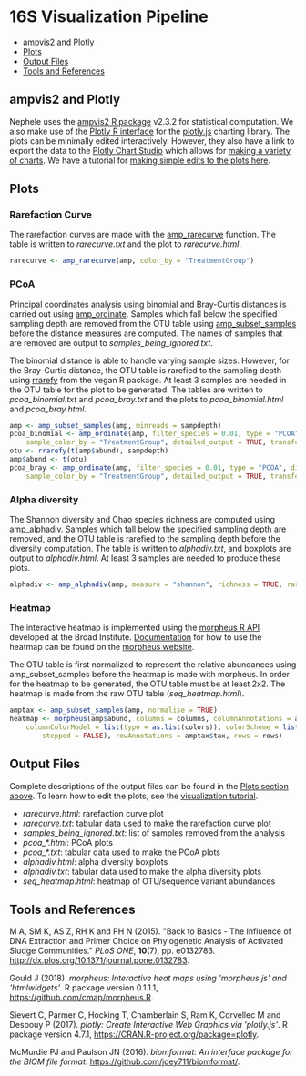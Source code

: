 16S Visualization Pipeline
================

-   [ampvis2 and Plotly](#ampvis2-and-plotly)
-   [Plots](#plots)
-   [Output Files](#output-files)
-   [Tools and References](#tools-and-references)

ampvis2 and Plotly
------------------

Nephele uses the <a href="https://madsalbertsen.github.io/ampvis2/" target="_blank" rel="noopener noreferrer">ampvis2 R package</a> v2.3.2 for statistical computation. We also make use of the <a href="https://plot.ly/r/" target="_blank" rel="noopener noreferrer">Plotly R interface</a> for the <a href="https://plot.ly" target="_blank" rel="noopener noreferrer">plotly.js</a> charting library. The plots can be minimally edited interactively. However, they also have a link to export the data to the <a href="https://plot.ly/online-chart-maker/" target="_blank" rel="noopener noreferrer">Plotly Chart Studio</a> which allows for <a href="https://help.plot.ly/tutorials/" target="_blank" rel="noopener noreferrer">making a variety of charts</a>. We have a tutorial for <a href="{{ url_for('show_tutorials') }}">making simple edits to the plots here</a>.

Plots
-----

### Rarefaction Curve

The rarefaction curves are made with the <a href="https://madsalbertsen.github.io/ampvis2/reference/amp_rarecurve.html" target="_blank" rel="noopener noreferrer">amp_rarecurve</a> function. The table is written to *rarecurve.txt* and the plot to *rarecurve.html*.

``` r
rarecurve <- amp_rarecurve(amp, color_by = "TreatmentGroup")
```

### PCoA

Principal coordinates analysis using binomial and Bray-Curtis distances is carried out using <a href="https://madsalbertsen.github.io/ampvis2/reference/amp_ordinate.html" target="_blank" rel="noopener noreferrer">amp_ordinate</a>. Samples which fall below the specified sampling depth are removed from the OTU table using <a href="https://madsalbertsen.github.io/ampvis2/reference/amp_subset_samples.html" target="_blank" rel="noopener noreferrer">amp_subset_samples</a> before the distance measures are computed. The names of samples that are removed are output to *samples\_being\_ignored.txt*.

The binomial distance is able to handle varying sample sizes. However, for the Bray-Curtis distance, the OTU table is rarefied to the sampling depth using <a href="https://www.rdocumentation.org/packages/vegan/versions/2.4-2/topics/rarefy" target="_blank" rel="noopener noreferrer">rrarefy</a> from the vegan R package. At least 3 samples are needed in the OTU table for the plot to be generated. The tables are written to *pcoa\_binomial.txt* and *pcoa\_bray.txt* and the plots to *pcoa\_binomial.html* and *pcoa\_bray.html*.

``` r
amp <- amp_subset_samples(amp, minreads = sampdepth)
pcoa_binomial <- amp_ordinate(amp, filter_species = 0.01, type = "PCOA", distmeasure = "binomial", 
    sample_color_by = "TreatmentGroup", detailed_output = TRUE, transform = "none")
otu <- rrarefy(t(amp$abund), sampdepth)
amp$abund <- t(otu)
pcoa_bray <- amp_ordinate(amp, filter_species = 0.01, type = "PCOA", distmeasure = "bray", 
    sample_color_by = "TreatmentGroup", detailed_output = TRUE, transform = "none")
```

### Alpha diversity

The Shannon diversity and Chao species richness are computed using <a href="https://madsalbertsen.github.io/ampvis2/reference/amp_alphadiv.html" target="_blank" rel="noopener noreferrer">amp_alphadiv</a>. Samples which fall below the specified sampling depth are removed, and the OTU table is rarefied to the sampling depth before the diversity computation. The table is written to *alphadiv.txt*, and boxplots are output to *alphadiv.html*. At least 3 samples are needed to produce these plots.

``` r
alphadiv <- amp_alphadiv(amp, measure = "shannon", richness = TRUE, rarefy = sampdepth)
```

### Heatmap

The interactive heatmap is implemented using the <a href="https://github.com/cmap/morpheus.R" target="_blank" rel="noopener noreferrer">morpheus R API</a> developed at the Broad Institute. <a href="https://software.broadinstitute.org/morpheus/documentation.html" target="_blank" rel="noopener noreferrer">Documentation</a> for how to use the heatmap can be found on the <a href="https://software.broadinstitute.org/morpheus/" target="_blank" rel="noopener noreferrer">morpheus website</a>.

The OTU table is first normalized to represent the relative abundances using amp\_subset\_samples before the heatmap is made with morpheus. In order for the heatmap to be generated, the OTU table must be at least 2x2. The heatmap is made from the raw OTU table (*seq\_heatmap.html*).

``` r
amptax <- amp_subset_samples(amp, normalise = TRUE)
heatmap <- morpheus(amp$abund, columns = columns, columnAnnotations = amptax$metadata, 
    columnColorModel = list(type = as.list(colors)), colorScheme = list(scalingMode = "fixed", 
        stepped = FALSE), rowAnnotations = amptax$tax, rows = rows)
```

Output Files
------------

Complete descriptions of the output files can be found in the [Plots section above](#plots). To learn how to edit the plots, see the <a href="{{ url_for('show_tutorials') }}">visualization tutorial</a>.

-   *rarecurve.html*: rarefaction curve plot
-   *rarecurve.txt*: tabular data used to make the rarefaction curve plot
-   *samples\_being\_ignored.txt*: list of samples removed from the analysis
-   *pcoa\_\*.html*: PCoA plots
-   *pcoa\_\*.txt*: tabular data used to make the PCoA plots
-   *alphadiv.html*: alpha diversity boxplots
-   *alphadiv.txt*: tabular data used to make the alpha diversity plots
-   *seq\_heatmap.html*: heatmap of OTU/sequence variant abundances

Tools and References
--------------------

<p>
M A, SM K, AS Z, RH K and PH N (2015). "Back to Basics - The Influence of DNA Extraction and Primer Choice on Phylogenetic Analysis of Activated Sludge Communities." <em>PLoS ONE</em>, <b>10</b>(7), pp. e0132783. <a href="http://dx.plos.org/10.1371/journal.pone.0132783" target="_blank" rel="noopener noreferrer">http://dx.plos.org/10.1371/journal.pone.0132783</a>.
</p>
<p>
Gould J (2018). <em>morpheus: Interactive heat maps using 'morpheus.js' and 'htmlwidgets'</em>. R package version 0.1.1.1, <a href="https://github.com/cmap/morpheus.R" target="_blank" rel="noopener noreferrer">https://github.com/cmap/morpheus.R</a>.
</p>
<p>
Sievert C, Parmer C, Hocking T, Chamberlain S, Ram K, Corvellec M and Despouy P (2017). <em>plotly: Create Interactive Web Graphics via 'plotly.js'</em>. R package version 4.7.1, <a href="https://CRAN.R-project.org/package=plotly" target="_blank" rel="noopener noreferrer">https://CRAN.R-project.org/package=plotly</a>.
</p>
<p>
McMurdie PJ and Paulson JN (2016). <em>biomformat: An interface package for the BIOM file format</em>. <a href="https://github.com/joey711/biomformat/" target="_blank" rel="noopener noreferrer">https://github.com/joey711/biomformat/</a>.
</p>

